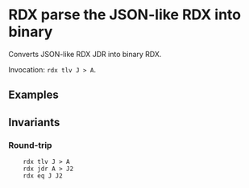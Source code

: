 #   RDX parse the JSON-like RDX into binary

Converts JSON-like RDX JDR into binary RDX.

Invocation: `rdx tlv J > A`.

##  Examples

##  Invariants

### Round-trip 

````
    rdx tlv J > A
    rdx jdr A > J2
    rdx eq J J2
````
